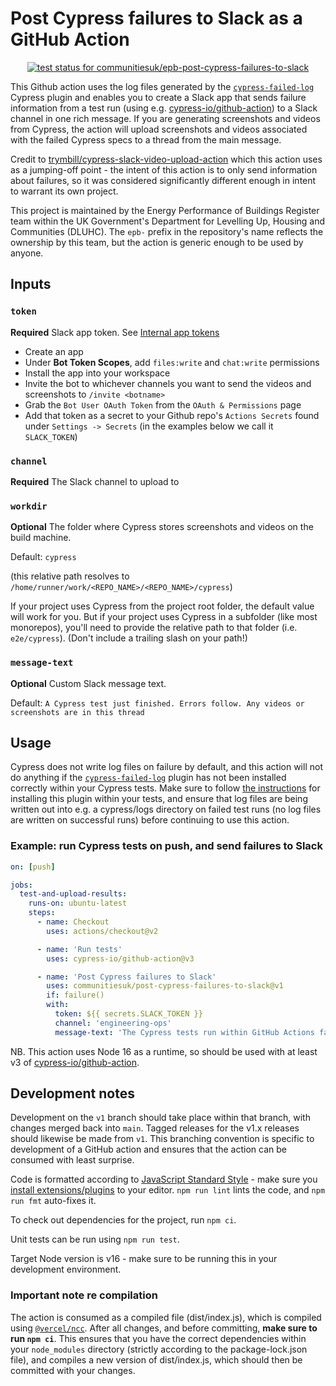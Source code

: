 # Post Cypress failures to Slack as a GitHub Action

<p align="center">
  <a href="https://github.com/communitiesuk/epb-post-cypress-failures-to-slack/actions"><img alt="test status for communitiesuk/epb-post-cypress-failures-to-slack" src="https://github.com/communitiesuk/epb-post-cypress-failures-to-slack/actions/workflows/test.yml/badge.svg"></a>
</p>

This Github action uses the log files generated by the [`cypress-failed-log`](https://github.com/bahmutov/cypress-failed-log) Cypress plugin and enables you to create a Slack app that sends failure information from a test run (using e.g. [cypress-io/github-action](https://github.com/cypress-io/github-action)) to a Slack channel in one rich message. If you are generating screenshots and videos from Cypress, the action will upload screenshots and videos associated with the failed Cypress specs to a thread from the main message.

Credit to [trymbill/cypress-slack-video-upload-action](https://github.com/trymbill/cypress-slack-video-upload-action) which this action uses as a jumping-off point - the intent of this action is to only send information about failures, so it was considered significantly different enough in intent to warrant its own project.

This project is maintained by the Energy Performance of Buildings Register team within the UK Government's Department for Levelling Up, Housing and Communities (DLUHC). The `epb-` prefix in the repository's name reflects the ownership by this team, but the action is generic enough to be used by anyone.

## Inputs

### `token`

**Required** Slack app token. See [Internal app tokens](https://slack.com/intl/en-ru/help/articles/215770388-Create-and-regenerate-API-tokens#internal-app-tokens)

- Create an app
- Under **Bot Token Scopes**, add `files:write` and `chat:write` permissions
- Install the app into your workspace
- Invite the bot to whichever channels you want to send the videos and screenshots to `/invite <botname>`
- Grab the `Bot User OAuth Token` from the `OAuth & Permissions` page
- Add that token as a secret to your Github repo's `Actions Secrets` found under `Settings -> Secrets` (in the examples below we call it `SLACK_TOKEN`)

### `channel`

**Required** The Slack channel to upload to

### `workdir`

**Optional** The folder where Cypress stores screenshots and videos on the build machine.

Default: `cypress`

(this relative path resolves to `/home/runner/work/<REPO_NAME>/<REPO_NAME>/cypress`)

If your project uses Cypress from the project root folder, the default value will work for you.
But if your project uses Cypress in a subfolder (like most monorepos), you'll need to provide the relative path to that folder
(i.e. `e2e/cypress`).
(Don't include a trailing slash on your path!)

### `message-text`

**Optional** Custom Slack message text.

Default: `A Cypress test just finished. Errors follow. Any videos or screenshots are in this thread`

## Usage

Cypress does not write log files on failure by default, and this action will not do anything if the [`cypress-failed-log`](https://github.com/bahmutov/cypress-failed-log) plugin has not been installed correctly within your Cypress tests. Make sure to follow [the instructions](https://github.com/bahmutov/cypress-failed-log#install) for installing this plugin within your tests, and ensure that log files are being written out into e.g. a cypress/logs directory on failed test runs (no log files are written on successful runs) before continuing to use this action.

### Example: run Cypress tests on push, and send failures to Slack

```yml
on: [push]

jobs:
  test-and-upload-results:
    runs-on: ubuntu-latest
    steps:
      - name: Checkout
        uses: actions/checkout@v2

      - name: 'Run tests'
        uses: cypress-io/github-action@v3

      - name: 'Post Cypress failures to Slack'
        uses: communitiesuk/post-cypress-failures-to-slack@v1
        if: failure()
        with:
          token: ${{ secrets.SLACK_TOKEN }}
          channel: 'engineering-ops'
          message-text: 'The Cypress tests run within GitHub Actions failed!'
```

NB. This action uses Node 16 as a runtime, so should be used with at least v3 of [cypress-io/github-action](https://github.com/cypress-io/github-action).

## Development notes

Development on the `v1` branch should take place within that branch, with changes merged back into `main`. Tagged releases for the v1.x releases should likewise be made from `v1`. This branching convention is specific to development of a GitHub action and ensures that the action can be consumed with least surprise.

Code is formatted according to [JavaScript Standard Style](https://standardjs.com) - make sure you [install extensions/plugins](https://standardjs.com/#are-there-text-editor-plugins) to your editor. `npm run lint` lints the code, and `npm run fmt` auto-fixes it.

To check out dependencies for the project, run `npm ci`.

Unit tests can be run using `npm run test`.

Target Node version is v16 - make sure to be running this in your development environment.

### Important note re compilation

The action is consumed as a compiled file (dist/index.js), which is compiled using [`@vercel/ncc`](https://github.com/vercel/ncc). After all changes, and before committing, **make sure to run `npm ci`**. This ensures that you have the correct dependencies within your `node_modules` directory (strictly according to the package-lock.json file), and compiles a new version of dist/index.js, which should then be committed with your changes.